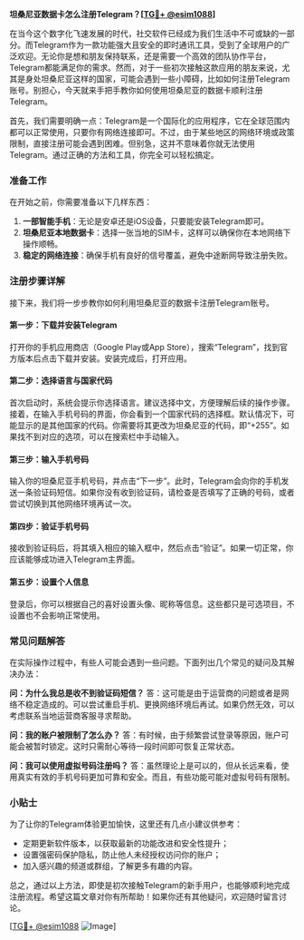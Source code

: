 **坦桑尼亚数据卡怎么注册Telegram？[[TG💪+ @esim1088](https://t.me/s/esim1088)]**

在当今这个数字化飞速发展的时代，社交软件已经成为我们生活中不可或缺的一部分。而Telegram作为一款功能强大且安全的即时通讯工具，受到了全球用户的广泛欢迎。无论你是想和朋友保持联系，还是需要一个高效的团队协作平台，Telegram都能满足你的需求。然而，对于一些初次接触这款应用的朋友来说，尤其是身处坦桑尼亚这样的国家，可能会遇到一些小障碍，比如如何注册Telegram账号。别担心，今天就来手把手教你如何使用坦桑尼亚的数据卡顺利注册Telegram。

首先，我们需要明确一点：Telegram是一个国际化的应用程序，它在全球范围内都可以正常使用，只要你有网络连接即可。不过，由于某些地区的网络环境或政策限制，直接注册可能会遇到困难。但别急，这并不意味着你就无法使用Telegram。通过正确的方法和工具，你完全可以轻松搞定。

### 准备工作

在开始之前，你需要准备以下几样东西：

1. **一部智能手机**：无论是安卓还是iOS设备，只要能安装Telegram即可。
2. **坦桑尼亚本地数据卡**：选择一张当地的SIM卡，这样可以确保你在本地网络下操作顺畅。
3. **稳定的网络连接**：确保手机有良好的信号覆盖，避免中途断网导致注册失败。

### 注册步骤详解

接下来，我们将一步步教你如何利用坦桑尼亚的数据卡注册Telegram账号。

#### 第一步：下载并安装Telegram

打开你的手机应用商店（Google Play或App Store），搜索“Telegram”，找到官方版本后点击下载并安装。安装完成后，打开应用。

#### 第二步：选择语言与国家代码

首次启动时，系统会提示你选择语言。建议选择中文，方便理解后续的操作步骤。接着，在输入手机号码的界面，你会看到一个国家代码的选择框。默认情况下，可能显示的是其他国家的代码。你需要将其更改为坦桑尼亚的代码，即“+255”。如果找不到对应的选项，可以在搜索栏中手动输入。

#### 第三步：输入手机号码

输入你的坦桑尼亚手机号码，并点击“下一步”。此时，Telegram会向你的手机发送一条验证码短信。如果你没有收到验证码，请检查是否填写了正确的号码，或者尝试切换到其他网络环境再试一次。

#### 第四步：验证手机号码

接收到验证码后，将其填入相应的输入框中，然后点击“验证”。如果一切正常，你应该能够成功进入Telegram主界面。

#### 第五步：设置个人信息

登录后，你可以根据自己的喜好设置头像、昵称等信息。这些都只是可选项目，不设置也不会影响正常使用。

### 常见问题解答

在实际操作过程中，有些人可能会遇到一些问题。下面列出几个常见的疑问及其解决办法：

**问：为什么我总是收不到验证码短信？**
答：这可能是由于运营商的问题或者是网络不稳定造成的。可以尝试重启手机、更换网络环境后再试。如果仍然无效，可以考虑联系当地运营商客服寻求帮助。

**问：我的账户被限制了怎么办？**
答：有时候，由于频繁尝试登录等原因，账户可能会被暂时锁定。这时只需耐心等待一段时间即可恢复正常状态。

**问：我可以使用虚拟号码注册吗？**
答：虽然理论上是可以的，但从长远来看，使用真实有效的手机号码更加可靠和安全。而且，有些功能可能对虚拟号码有限制。

### 小贴士

为了让你的Telegram体验更加愉快，这里还有几点小建议供参考：
- 定期更新软件版本，以获取最新的功能改进和安全性提升；
- 设置强密码保护隐私，防止他人未经授权访问你的账户；
- 加入感兴趣的频道或群组，了解更多有趣的内容。

总之，通过以上方法，即使是初次接触Telegram的新手用户，也能够顺利地完成注册流程。希望这篇文章对你有所帮助！如果你还有其他疑问，欢迎随时留言讨论。

[[TG💪+ @esim1088](https://t.me/s/esim1088) ![Image](https://i.postimg.cc/4NQfJmqS/Snipaste-2025-05-13-00-14-12.png)]